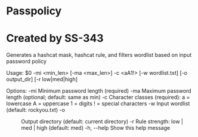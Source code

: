 # Passpolicy
# Created by SS-343
Generates a hashcat mask, hashcat rule, and filters wordlist based on input password policy

Usage: $0 -mi <min_len> [-ma <max_len>] -c <aA1!> [-w wordlist.txt] [-o output_dir] [-r low|med|high]

Options:
  -mi <num>     Minimum password length (required)
  -ma <num>     Maximum password length (optional; default: same as min)
  -c  <chars>   Character classes (required):
                  a = lowercase
                  A = uppercase
                  1 = digits
                  ! = special characters
  -w <file>     Input wordlist (default: rockyou.txt)
  -o <dir>      Output directory (default: current directory)
  -r <level>    Rule strength: low | med | high (default: med)
  -h, --help    Show this help message
